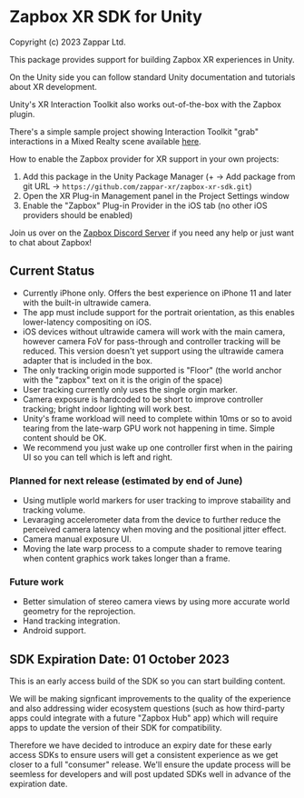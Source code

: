 Zapbox XR SDK for Unity
====================================
Copyright (c) 2023 Zappar Ltd.

This package provides support for building Zapbox XR experiences in Unity.

On the Unity side you can follow standard Unity documentation and tutorials about XR development.

Unity's XR Interaction Toolkit also works out-of-the-box with the Zapbox plugin.

There's a simple sample project showing Interaction Toolkit "grab" interactions in a Mixed Realty scene available [here](https://github.com/zappar-xr/zapbox-xrit-demo).

How to enable the Zapbox provider for XR support in your own projects:
1. Add this package in the Unity Package Manager (+ -> Add package from git URL -> `https://github.com/zappar-xr/zapbox-xr-sdk.git`)
2. Open the XR Plug-in Management panel in the Project Settings window
3. Enable the "Zapbox" Plug-in Provider in the iOS tab (no other iOS providers should be enabled)

Join us over on the [Zapbox Discord Server](https://discord.gg/5nEC8FRjef) if you need any help or just want to chat about Zapbox!

## Current Status

- Currently iPhone only. Offers the best experience on iPhone 11 and later with the built-in ultrawide camera.
- The app must include support for the portrait orientation, as this enables lower-latency compositing on iOS.
- iOS devices without ultrawide camera will work with the main camera, however camera FoV for pass-through and controller tracking will be reduced. This version doesn't yet support using the ultrawide camera adapter that is included in the box.
- The only tracking origin mode supported is "Floor" (the world anchor with the "zapbox" text on it is the origin of the space)
- User tracking currently only uses the single orgin marker.
- Camera exposure is hardcoded to be short to improve controller tracking; bright indoor lighting will work best.
- Unity's frame workload will need to complete within 10ms or so to avoid tearing from the late-warp GPU work not happening in time. Simple content should be OK.
- We recommend you just wake up one controller first when in the pairing UI so you can tell which is left and right.

### Planned for next release (estimated by end of June)

- Using mutliple world markers for user tracking to improve stabaility and tracking volume.
- Levaraging accelerometer data from the device to further reduce the perceived camera latency when moving and the positional jitter effect.
- Camera manual exposure UI.
- Moving the late warp process to a compute shader to remove tearing when content graphics work takes longer than a frame.

### Future work

- Better simulation of stereo camera views by using more accurate world geometry for the reprojection.
- Hand tracking integration.
- Android support.

## SDK Expiration Date: 01 October 2023

This is an early access build of the SDK so you can start building content.

We will be making signficant improvements to the quality of the experience and also addressing wider ecosystem questions (such as how third-party apps could integrate with a future "Zapbox Hub" app) which will require apps to update the version of their SDK for compatibility.

Therefore we have decided to introduce an expiry date for these early access SDKs to ensure users will get a consistent experience as we get closer to a full "consumer" release. We'll ensure the update process will be seemless for developers and will post updated SDKs well in advance of the expiration date.

